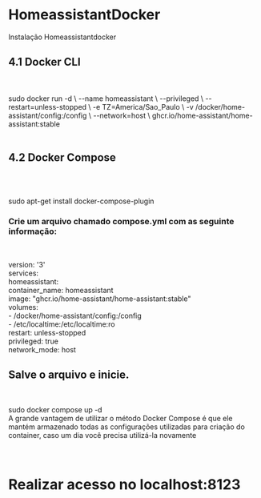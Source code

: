 # HomeassistantDocker
Instalação Homeassistantdocker

<h2>4.1 Docker CLI</h2>
<br>
<br>
sudo docker run -d \
  --name homeassistant \
  --privileged \
  --restart=unless-stopped \
  -e TZ=America/Sao_Paulo \
  -v /docker/home-assistant/config:/config \
  --network=host \
  ghcr.io/home-assistant/home-assistant:stable
  <br>
  <br>
  
<h2> 4.2 Docker Compose</h2>
<br>
<br>

sudo apt-get install docker-compose-plugin
<br>

<h3>Crie um arquivo chamado compose.yml com as seguinte informação:</h3>
<br>

version: '3'
<br>
services:
<br>
  homeassistant:
  <br>
    container_name: homeassistant
    <br>
    image: "ghcr.io/home-assistant/home-assistant:stable"
    <br>
    volumes:
    <br>
      - /docker/home-assistant/config:/config
      <br>
      - /etc/localtime:/etc/localtime:ro
      <br>
    restart: unless-stopped
    <br>
    privileged: true
    <br>
    network_mode: host
    <br>
    
<h2>Salve o arquivo e inicie.</h2>
<br>

sudo docker compose up -d
<br>
A grande vantagem de utilizar o método Docker Compose é que ele mantém armazenado todas as configurações utilizadas para criação do container, caso um dia você precisa utilizá-la novamente
<br>
<br>
<br>
<h1>Realizar acesso no localhost:8123</h1>
